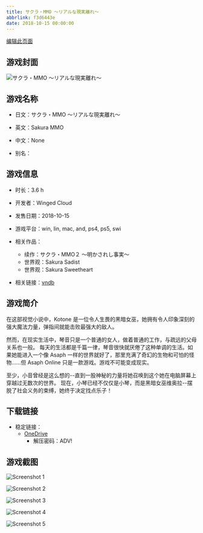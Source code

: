 ```yaml
---
title: サクラ・MMO ～リアルな現実離れ～
abbrlink: f3d6443e
date: 2018-10-15 00:00:00
---
```

[编辑此页面](https://github.com/ACG-3/ADV3-source/blob/main/source/_posts/games/%E3%82%B5%E3%82%AF%E3%83%A9%E3%83%BBMMO%20%EF%BD%9E%E3%83%AA%E3%82%A2%E3%83%AB%E3%81%AA%E7%8F%BE%E5%AE%9F%E9%9B%A2%E3%82%8C%EF%BD%9E.md)

## 游戏封面

![サクラ・MMO ～リアルな現実離れ～](https://pan.timero.xyz/d/onedrive/img_lib_001/%E3%82%B5%E3%82%AF%E3%83%A9%E3%83%BBMMO%20%EF%BD%9E%E3%83%AA%E3%82%A2%E3%83%AB%E3%81%AA%E7%8F%BE%E5%AE%9F%E9%9B%A2%E3%82%8C%EF%BD%9E_cover.avif)


## 游戏名称

- 日文：サクラ・MMO ～リアルな現実離れ～
- 英文：Sakura MMO
- 中文：None

- 别名：


## 游戏信息

- 时长：3.6 h
- 开发者：Winged Cloud
- 发售日期：2018-10-15
- 游戏平台：win, lin, mac, and, ps4, ps5, swi
- 相关作品：
   - 续作：サクラ・MMO２ ～明かされし事実～
   - 世界观：Sakura Sadist
   - 世界观：Sakura Sweetheart

- 相关链接：[vndb](https://vndb.org/v24467)


## 游戏简介

在这部视觉小说中，Kotone 是一位令人生畏的黑暗女巫，她拥有令人印象深刻的强大魔法力量，弹指间就能击败最强大的敌人。

然而，在现实生活中，琴音只是一个普通的女人，做着普通的工作，与疏远的父母关系也一般。
每天的生活都是千篇一律，琴音很快就厌倦了这种单调的生活。如果她能进入一个像 Asaph 一样的世界就好了，那里充满了奇幻的生物和可怕的怪物......但 Asaph Online 只是一款游戏。游戏不可能变成现实。

至少，小音曾经是这么想的--直到一股神秘的力量将她召唤到这个她在电脑屏幕上穿越过无数次的世界。
现在，小琴已经不仅仅是小琴，而是黑暗女巫维奥拉--摆脱了社会义务的束缚，她终于决定找点乐子！




## 下载链接

- 稳定链接：
    - [OneDrive](https://pan.timero.xyz/onedrive/adv_lib_001/%E3%82%B5%E3%82%AF%E3%83%A9%E3%83%BBMMO%20%EF%BD%9E%E3%83%AA%E3%82%A2%E3%83%AB%E3%81%AA%E7%8F%BE%E5%AE%9F%E9%9B%A2%E3%82%8C%EF%BD%9E)
        - 解压密码：ADV!



## 游戏截图


![Screenshot 1](https://pan.timero.xyz/d/onedrive/img_lib_001/%E3%82%B5%E3%82%AF%E3%83%A9%E3%83%BBMMO%20%EF%BD%9E%E3%83%AA%E3%82%A2%E3%83%AB%E3%81%AA%E7%8F%BE%E5%AE%9F%E9%9B%A2%E3%82%8C%EF%BD%9E_Screenshot_1.avif)

![Screenshot 2](https://pan.timero.xyz/d/onedrive/img_lib_001/%E3%82%B5%E3%82%AF%E3%83%A9%E3%83%BBMMO%20%EF%BD%9E%E3%83%AA%E3%82%A2%E3%83%AB%E3%81%AA%E7%8F%BE%E5%AE%9F%E9%9B%A2%E3%82%8C%EF%BD%9E_Screenshot_2.avif)

![Screenshot 3](https://pan.timero.xyz/d/onedrive/img_lib_001/%E3%82%B5%E3%82%AF%E3%83%A9%E3%83%BBMMO%20%EF%BD%9E%E3%83%AA%E3%82%A2%E3%83%AB%E3%81%AA%E7%8F%BE%E5%AE%9F%E9%9B%A2%E3%82%8C%EF%BD%9E_Screenshot_3.avif)

![Screenshot 4](https://pan.timero.xyz/d/onedrive/img_lib_001/%E3%82%B5%E3%82%AF%E3%83%A9%E3%83%BBMMO%20%EF%BD%9E%E3%83%AA%E3%82%A2%E3%83%AB%E3%81%AA%E7%8F%BE%E5%AE%9F%E9%9B%A2%E3%82%8C%EF%BD%9E_Screenshot_4.avif)

![Screenshot 5](https://pan.timero.xyz/d/onedrive/img_lib_001/%E3%82%B5%E3%82%AF%E3%83%A9%E3%83%BBMMO%20%EF%BD%9E%E3%83%AA%E3%82%A2%E3%83%AB%E3%81%AA%E7%8F%BE%E5%AE%9F%E9%9B%A2%E3%82%8C%EF%BD%9E_Screenshot_5.avif)

